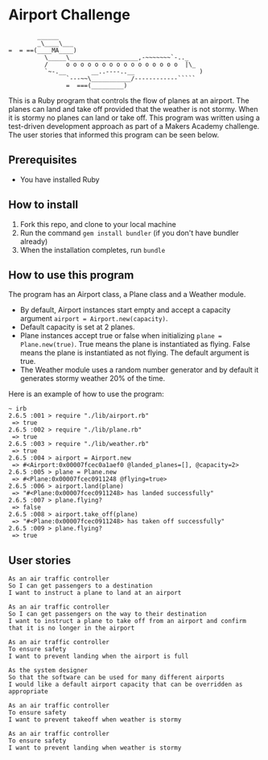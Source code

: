 Airport Challenge
=================

```
        ______
        _\____\___
=  = ==(____MA____)
          \_____\___________________,-~~~~~~~`-.._
          /     o o o o o o o o o o o o o o o o  |\_
          `~-.__       __..----..__                  )
                `---~~\___________/------------`````
                =  ===(_________)

```
This is a Ruby program that controls the flow of planes at an airport. The planes can land and take off provided that the weather is not stormy. When it is stormy no planes can land or take off. This program was written using a test-driven development approach as part of a Makers Academy challenge. The user stories that informed this program can be seen below.

Prerequisites
---------

* You have installed Ruby

How to install
-------

1. Fork this repo, and clone to your local machine
2. Run the command `gem install bundler` (if you don't have bundler already)
3. When the installation completes, run `bundle`

How to use this program
-------

The program has an Airport class, a Plane class and a Weather module. 

* By default, Airport instances start empty and accept a capacity argument ```airport = Airport.new(capacity)```.
* Default capacity is set at 2 planes.
* Plane instances accept true or false when initializing ```plane = Plane.new(true)```. True means the plane is instantiated as flying. False means the plane is instantiated as not flying. The default argument is true.
* The Weather module uses a random number generator and by default it generates stormy weather 20% of the time.

Here is an example of how to use the program:

```
~ irb
2.6.5 :001 > require "./lib/airport.rb"
 => true 
2.6.5 :002 > require "./lib/plane.rb"
 => true 
2.6.5 :003 > require "./lib/weather.rb"
 => true 
2.6.5 :004 > airport = Airport.new
 => #<Airport:0x00007fcec0a1aef0 @landed_planes=[], @capacity=2> 
2.6.5 :005 > plane = Plane.new
 => #<Plane:0x00007fcec0911248 @flying=true> 
2.6.5 :006 > airport.land(plane)
 => "#<Plane:0x00007fcec0911248> has landed successfully" 
2.6.5 :007 > plane.flying?
 => false 
2.6.5 :008 > airport.take_off(plane)
 => "#<Plane:0x00007fcec0911248> has taken off successfully" 
2.6.5 :009 > plane.flying?
 => true 
```

User stories
-------

```
As an air traffic controller 
So I can get passengers to a destination 
I want to instruct a plane to land at an airport

As an air traffic controller 
So I can get passengers on the way to their destination 
I want to instruct a plane to take off from an airport and confirm that it is no longer in the airport

As an air traffic controller 
To ensure safety 
I want to prevent landing when the airport is full 

As the system designer
So that the software can be used for many different airports
I would like a default airport capacity that can be overridden as appropriate

As an air traffic controller 
To ensure safety 
I want to prevent takeoff when weather is stormy 

As an air traffic controller 
To ensure safety 
I want to prevent landing when weather is stormy 
```